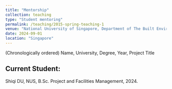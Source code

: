 ```yaml
---
title: "Mentorship"
collection: teaching
type: "Student mentoring"
permalink: /teaching/2015-spring-teaching-1
venue: "National University of Singapore, Department of The Built Environment"
date: 2024-09-01
location: "Singapore"
---
```

(Chronologically ordered) Name, University, Degree, Year, Project Title

## Current Student:
Shiqi DU, NUS, B.Sc. Project and Facilities Management, 2024.

